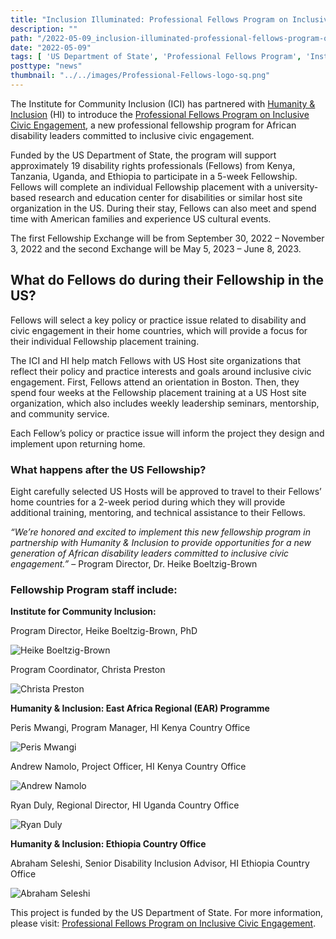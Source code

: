 ```yaml
---
title: "Inclusion Illuminated: Professional Fellows Program on Inclusive Civic Engagement for emerging leaders in Africa"
description: ""
path: "/2022-05-09_inclusion-illuminated-professional-fellows-program-on-inclusive-civic-engagement-for-emerging-leaders-in-africa.md"
date: "2022-05-09"
tags: [ 'US Department of State', 'Professional Fellows Program', 'Institute for Community Inclusion', 'citizen diplomacy', 'Inclusion Illuminated']
posttype: "news"
thumbnail: "../../images/Professional-Fellows-logo-sq.png"
---
```




The Institute for Community Inclusion (ICI) has partnered with [Humanity & Inclusion](https://www.hi-us.org/) (HI) to introduce the [Professional Fellows Program on Inclusive Civic Engagement](https://pfpinclusion.org/), a new professional fellowship program for African disability leaders committed to inclusive civic engagement.

Funded by the US Department of State, the program will support approximately 19 disability rights professionals (Fellows) from Kenya, Tanzania, Uganda, and Ethiopia to participate in a 5-week Fellowship. Fellows will complete an individual Fellowship placement with a university-based research and education center for disabilities or similar host site organization in the US. During their stay, Fellows can also meet and spend time with American families and experience US cultural events.

The first Fellowship Exchange will be from September 30, 2022 – November 3, 2022 and the second Exchange will be May 5, 2023 – June 8, 2023.

## What do Fellows do during their Fellowship in the US?

Fellows will select a key policy or practice issue related to disability and civic engagement in their home countries, which will provide a focus for their individual Fellowship placement training.

The ICI and HI help match Fellows with US Host site organizations that reflect their policy and practice interests and goals around inclusive civic engagement. First, Fellows attend an orientation in Boston. Then, they spend four weeks at the Fellowship placement training at a US Host site organization, which also includes weekly leadership seminars, mentorship, and community service.

Each Fellow’s policy or practice issue will inform the project they design and implement upon returning home.

### What happens after the US Fellowship?

Eight carefully selected US Hosts will be approved to travel to their Fellows’ home countries for a 2-week period during which they will provide additional training, mentoring, and technical assistance to their Fellows.

_“We’re honored and excited to implement this new fellowship program in partnership with Humanity & Inclusion to provide opportunities for a new generation of African disability leaders committed to inclusive civic engagement.”_ – Program Director, Dr. Heike Boeltzig-Brown

### Fellowship Program staff include:  

**Institute for Community Inclusion:**

<p class="text-center">Program Director, Heike Boeltzig-Brown, PhD</p>

![Heike Boeltzig-Brown](/../../images/Heike-Boeltzig-Brown.png)

<p class="text-center">Program Coordinator, Christa Preston</p>

![Christa Preston](/../../images/Christa-Preston.png)

**Humanity & Inclusion: East Africa Regional (EAR) Programme**


<p class="text-center">Peris Mwangi, Program Manager, HI Kenya Country Office</p>

![Peris Mwangi](/../../images/Peris-Mwangi.png)


<p class="text-center">Andrew Namolo, Project Officer, HI Kenya Country Office</p>

![Andrew Namolo](/../../images/Andrew-Namolo.png)

<p class="text-center">Ryan Duly, Regional Director, HI Uganda Country Office</p>

![Ryan Duly](/../../images/Ryan-Duly.png)

**Humanity & Inclusion: Ethiopia Country Office**


<p class="text-center">Abraham Seleshi, Senior Disability Inclusion Advisor, HI Ethiopia Country Office</p>

![Abraham Seleshi](/../../images/Abraham-Seleshi.png)

This project is funded by the US Department of State. For more information, please visit: [Professional Fellows Program on Inclusive Civic Engagement](https://pfpinclusion.org/).